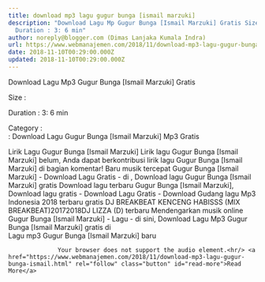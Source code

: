 ```yaml
---
title: download mp3 lagu gugur bunga [ismail marzuki]
description: "Download Lagu Mp Gugur Bunga [Ismail Marzuki] Gratis Size :
  Duration : 3: 6 min"
author: noreply@blogger.com (Dimas Lanjaka Kumala Indra)
url: https://www.webmanajemen.com/2018/11/download-mp3-lagu-gugur-bunga-ismail.html
date: 2018-11-10T00:29:00.000Z
updated: 2018-11-10T00:29:00.000Z
---
```


Download Lagu Mp3 Gugur Bunga [Ismail Marzuki] Gratis
              
Size : 
              
Duration : 3: 6 min
              
Category :                              
              : 
Download Lagu Gugur Bunga [Ismail Marzuki] Mp3 Gratis
                                      
Lirik Lagu Gugur Bunga [Ismail Marzuki]
                      Lirik lagu Gugur Bunga [Ismail Marzuki] belum, Anda dapat berkontribusi lirik lagu Gugur Bunga [Ismail Marzuki] di bagian komentar!                                      Baru musik tercepat Gugur Bunga [Ismail Marzuki] - Download Lagu Gratis - di , Download lagu Gugur Bunga [Ismail Marzuki] gratis Download lagu terbaru Gugur Bunga [Ismail Marzuki], Download lagu gratis - Download Lagu Gratis - Download Gudang lagu Mp3 Indonesia 2018 terbaru gratis
 DJ BREAKBEAT KENCENG HABISSS (MIX BREAKBEAT)20172018DJ LIZZA (D) terbaru Mendengarkan musik online Gugur Bunga [Ismail Marzuki] - Lagu - di sini, Download Lagu Mp3 Gugur Bunga [Ismail Marzuki] gratis di  
Lagu mp3 Gugur Bunga [Ismail Marzuki] baru
                       
                  Your browser does not support the audio element.<hr/> <a href="https://www.webmanajemen.com/2018/11/download-mp3-lagu-gugur-bunga-ismail.html" rel="follow" class="button" id="read-more">Read More</a>